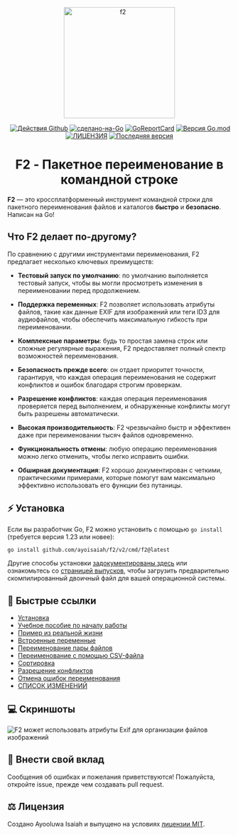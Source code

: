 <p align="center">
  <img src="https://ik.imagekit.io/turnupdev/f2_logo_02eDMiVt7.png" width="250" height="250" alt="f2">
</p>

<p align="center">
  <a href="http://makeapullrequest.com"><img src="https://img.shields.io/badge/PRs-приветствуются-brightgreen.svg?style=flat" alt=""></a>
  <a href="https://github.com/ayoisaiah/F2/actions"><img src="https://github.com/ayoisaiah/F2/actions/workflows/test.yml/badge.svg" alt="Действия Github"></a>
  <a href="https://golang.org"><img src="https://img.shields.io/badge/Сделано%20на-Go-1f425f.svg" alt="сделано-на-Go"></a>
  <a href="https://goreportcard.com/report/github.com/ayoisaiah/f2"><img src="https://goreportcard.com/badge/github.com/ayoisaiah/f2" alt="GoReportCard"></a>
  <a href="https://github.com/ayoisaiah/f2"><img src="https://img.shields.io/github/go-mod/go-version/ayoisaiah/f2.svg" alt="Версия Go.mod"></a>
  <a href="https://github.com/ayoisaiah/f2/blob/master/LICENCE"><img src="https://img.shields.io/github/license/ayoisaiah/f2.svg" alt="ЛИЦЕНЗИЯ"></a>
  <a href="https://github.com/ayoisaiah/f2/releases/"><img src="https://img.shields.io/github/release/ayoisaiah/f2.svg" alt="Последняя версия"></a>
</p>

<h1 align="center">F2 - Пакетное переименование в командной строке</h1>

**F2** — это кроссплатформенный инструмент командной строки для пакетного
переименования файлов и каталогов **быстро** и **безопасно**. Написан на Go!

## Что F2 делает по-другому?

По сравнению с другими инструментами переименования, F2 предлагает несколько
ключевых преимуществ:

- **Тестовый запуск по умолчанию**: по умолчанию выполняется тестовый запуск,
  чтобы вы могли просмотреть изменения в переименовании перед продолжением.

- **Поддержка переменных**: F2 позволяет использовать атрибуты файлов, такие как
  данные EXIF для изображений или теги ID3 для аудиофайлов, чтобы обеспечить
  максимальную гибкость при переименовании.

- **Комплексные параметры**: будь то простая замена строк или сложные регулярные
  выражения, F2 предоставляет полный спектр возможностей переименования.

- **Безопасность прежде всего**: он отдает приоритет точности, гарантируя, что
  каждая операция переименования не содержит конфликтов и ошибок благодаря
  строгим проверкам.

- **Разрешение конфликтов**: каждая операция переименования проверяется перед
  выполнением, и обнаруженные конфликты могут быть разрешены автоматически.

- **Высокая производительность**: F2 чрезвычайно быстр и эффективен даже при
  переименовании тысяч файлов одновременно.

- **Функциональность отмены**: любую операцию переименования можно легко
  отменить, чтобы легко исправить ошибки.

- **Обширная документация**: F2 хорошо документирован с четкими, практическими
  примерами, которые помогут вам максимально эффективно использовать его функции
  без путаницы.

## ⚡ Установка

Если вы разработчик Go, F2 можно установить с помощью `go install` (требуется
версия 1.23 или новее):

```bash
go install github.com/ayoisaiah/f2/v2/cmd/f2@latest
```

Другие способы установки
[задокументированы здесь](https://f2.freshman.tech/guide/getting-started.html)
или ознакомьтесь со
[страницей выпусков](https://github.com/ayoisaiah/f2/releases), чтобы загрузить
предварительно скомпилированный двоичный файл для вашей операционной системы.

## 📃 Быстрые ссылки

- [Установка](https://f2.freshman.tech/guide/getting-started.html)
- [Учебное пособие по началу работы](https://f2.freshman.tech/guide/tutorial.html)
- [Пример из реальной жизни](https://f2.freshman.tech/guide/organizing-image-library.html)
- [Встроенные переменные](https://f2.freshman.tech/guide/how-variables-work.html)
- [Переименование пары файлов](https://f2.freshman.tech/guide/pair-renaming.html)
- [Переименование с помощью CSV-файла](https://f2.freshman.tech/guide/csv-renaming.html)
- [Сортировка](https://f2.freshman.tech/guide/sorting.html)
- [Разрешение конфликтов](https://f2.freshman.tech/guide/conflict-detection.html)
- [Отмена ошибок переименования](https://f2.freshman.tech/guide/undoing-mistakes.html)
- [СПИСОК ИЗМЕНЕНИЙ](https://f2.freshman.tech/reference/changelog.html)

## 💻 Скриншоты

![F2 может использовать атрибуты Exif для организации файлов изображений](https://f2.freshman.tech/assets/2.D-uxLR9T.png)

## 🤝 Внести свой вклад

Сообщения об ошибках и пожелания приветствуются! Пожалуйста, откройте issue,
прежде чем создавать pull request.

## ⚖️ Лицензия

Создано Ayooluwa Isaiah и выпущено на условиях
[лицензии MIT](https://github.com/ayoisaiah/f2/blob/master/LICENCE).
